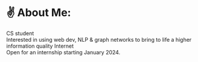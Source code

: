 # ✌️ About Me:
CS student <br>Interested in using web dev, NLP & graph networks to bring to life a higher information quality Internet<br/>
Open for an internship starting January 2024.
